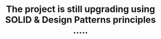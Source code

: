<center><h1>The project is still upgrading using SOLID & Design Patterns principles .....</h1></center>
